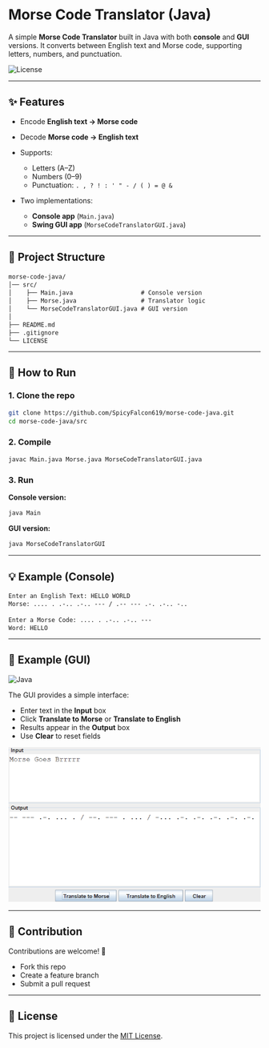 # Morse Code Translator (Java)

A simple **Morse Code Translator** built in Java with both **console** and **GUI** versions.
It converts between English text and Morse code, supporting letters, numbers, and punctuation.

![License](https://img.shields.io/badge/license-MIT-green)

---

## ✨ Features

* Encode **English text → Morse code**
* Decode **Morse code → English text**
* Supports:

  * Letters (A–Z)
  * Numbers (0–9)
  * Punctuation: `. , ? ! : ' " - / ( ) = @ &`
* Two implementations:

  * **Console app** (`Main.java`)
  * **Swing GUI app** (`MorseCodeTranslatorGUI.java`)

---

## 📂 Project Structure

```
morse-code-java/
│── src/
│    ├── Main.java                   # Console version
│    ├── Morse.java                  # Translator logic
│    └── MorseCodeTranslatorGUI.java # GUI version
│
├── README.md
├── .gitignore
└── LICENSE
```

---

## 🚀 How to Run

### 1. Clone the repo

```bash
git clone https://github.com/SpicyFalcon619/morse-code-java.git
cd morse-code-java/src
```

### 2. Compile

```bash
javac Main.java Morse.java MorseCodeTranslatorGUI.java
```

### 3. Run

**Console version:**

```bash
java Main
```

**GUI version:**

```bash
java MorseCodeTranslatorGUI
```

---

## 💡 Example (Console)

```
Enter an English Text: HELLO WORLD
Morse: .... . .-.. .-.. --- / .-- --- .-. .-.. -..

Enter a Morse Code: .... . .-.. .-.. ---
Word: HELLO
```

---

## 🎨 Example (GUI)
![Java](https://img.shields.io/badge/Java-17-blue)

The GUI provides a simple interface:

* Enter text in the **Input** box
* Click **Translate to Morse** or **Translate to English**
* Results appear in the **Output** box
* Use **Clear** to reset fields

![Morse Code GUI Screenshot](docs/MorseCodeGUI.png)

---

## 🤝 Contribution

Contributions are welcome! 🚀

* Fork this repo
* Create a feature branch
* Submit a pull request

---

## 📜 License

This project is licensed under the [MIT License](LICENSE).